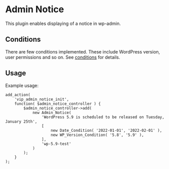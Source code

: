 # Admin Notice

This plugin enables displaying of a notice in wp-admin.

## Conditions

There are few conditions implemented. These include WordPress version, user permissions and so on. See [conditions](./conditions) for details.

## Usage

Example usage:

```
add_action(
	'vip_admin_notice_init',
	function( $admin_notice_controller ) {
		$admin_notice_controller->add(
			new Admin_Notice(
				'WordPress 5.9 is scheduled to be released on Tuesday, January 25th',
				[
					new Date_Condition( '2022-01-01', '2022-02-01' ),
					new WP_Version_Condition( '5.8', '5.9' ),
				],
				'wp-5.9-test'
			)
		);
	}
);
```